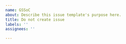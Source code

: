 ```yaml
---
name: GSSoC
about: Describe this issue template's purpose here.
title: Do not create issue
labels: ''
assignees: ''

---
```



